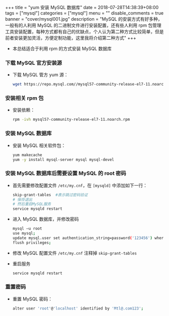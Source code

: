 +++
title = "yum 安装 MySQL 数据库"
date = 2018-07-28T14:38:39+08:00
tags = ["mysql"]
categories = ["mysql"]
menu = ""
disable_comments = true
banner = "cover/mysql001.jpg"
description = "MySQL 的安装方式有好多种，一般有的人利用 MySQL 的二进制文件进行安装配置，还有些人利用 rpm 包管理工具安装配置，每种方式都有自己的优缺点，个人认为第二种方式比较简单，但是前者安装更加灵活，方便定制功能，这里我将介绍第二种方式"
+++

- 本总结适合于利用 rpm 的方式安装 MySQL 数据库

### 下载 MySQL 官方安装源
- 下载 MySQL 管方 yum 源：
  
  ```bash
  wget https://repo.mysql.com//mysql57-community-release-el7-11.noarch.rpm
  ```

### 安装相关 rpm 包
- 安装依赖：
  
  ```bash
  rpm -ivh mysql57-community-release-el7-11.noarch.rpm
  ```

### 安装 MySQL 数据库
- 安装 MySQL 相关软件包：
  
  ```bash
  yum makecache
  yum -y install mysql-server mysql mysql-devel
  ```

### 安装 MySQL 数据库后需要设置 MySQL 的 root 密码
- 首先需要修改配置文件 `/etc/my.cnf`，在 `[mysqld]` 中添加如下一行：
  
  ```bash
  skip-grant-tables  #表示跳过密码验证
  # 保存退出
  # 然后重启MySQL服务
  service mysqld restart
  ```

- 进入 MySQL 数据库，并修改密码
  
  ```bash
  mysql –u root
  use mysql;
  update mysql.user set authentication_string=password('123456') where user='root' and Host = 'localhost';
  flush privileges;
  ```

- 修改 MySQL 配置文件 `/etc/my.cnf` 注释掉 `skip-grant-tables`
- 重启服务
  
  ```bash
  service mysqld restart
  ```

### 重置密码
- 重置 MySQL 密码：
  
  ```bash
  alter user 'root'@'localhost' identified by 'Mtl@.com123';
  ```
  
